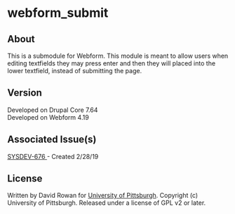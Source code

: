 # webform_submit
## About
This is a submodule for Webform. This module is meant to allow users when editing textfields they may press enter and then they will placed into the lower textfield, instead of submitting the page.
## Version
Developed on Drupal Core 7.64 <br>
Developed on Webform 4.19

## Associated Issue(s)
<a href = "https://ulstracker.atlassian.net/projects/SYSDEV/issues/SYSDEV-676"> SYSDEV-676 </a> - Created 2/28/19

## License
Written by David Rowan for <a href="http://www.pitt.edu" rel="nofollow">University of Pittsburgh</a>. Copyright (c) University of Pittsburgh. Released under a license of GPL v2 or later.
